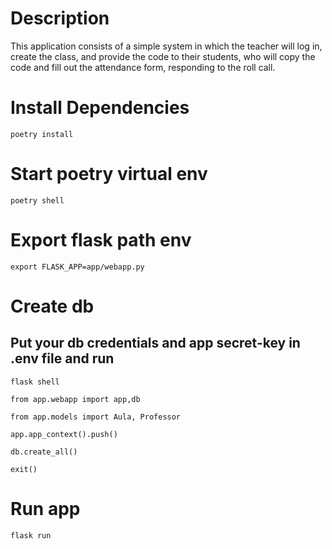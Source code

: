 # Description
This application consists of a simple system in which the teacher will log in, create the class, and provide the code to their students, who will copy the code and fill out the attendance form, responding to the roll call.

# Install Dependencies
`poetry install`
# Start poetry virtual env
`poetry shell`
# Export flask path env
`export FLASK_APP=app/webapp.py`
# Create db
## Put your db credentials and app secret-key  in .env file and run

`flask shell`

`from app.webapp import app,db`

`from app.models import Aula, Professor`

`app.app_context().push()`

`db.create_all()`

`exit()`
# Run app
`flask run`
